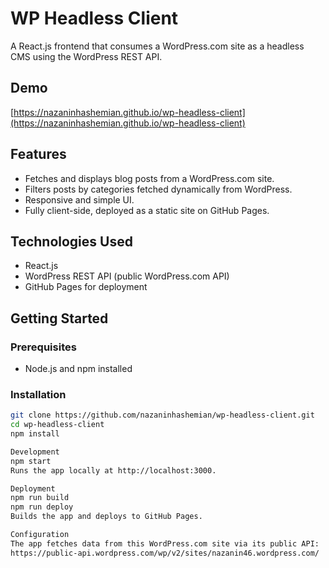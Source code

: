 # WP Headless Client

A React.js frontend that consumes a WordPress.com site as a headless CMS using the WordPress REST API.

## Demo

[https://nazaninhashemian.github.io/wp-headless-client](https://nazaninhashemian.github.io/wp-headless-client)

## Features

- Fetches and displays blog posts from a WordPress.com site.
- Filters posts by categories fetched dynamically from WordPress.
- Responsive and simple UI.
- Fully client-side, deployed as a static site on GitHub Pages.

## Technologies Used

- React.js
- WordPress REST API (public WordPress.com API)
- GitHub Pages for deployment

## Getting Started

### Prerequisites

- Node.js and npm installed

### Installation

```bash
git clone https://github.com/nazaninhashemian/wp-headless-client.git
cd wp-headless-client
npm install

Development
npm start
Runs the app locally at http://localhost:3000.

Deployment
npm run build
npm run deploy
Builds the app and deploys to GitHub Pages.

Configuration
The app fetches data from this WordPress.com site via its public API:
https://public-api.wordpress.com/wp/v2/sites/nazanin46.wordpress.com/